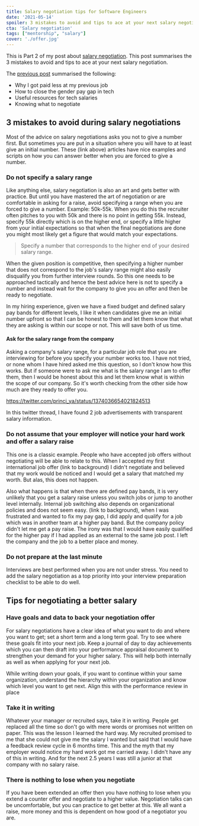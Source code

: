 ```yaml
---
title: Salary negotiation tips for Software Engineers
date: '2021-05-14'
spoiler: 3 mistakes to avoid and tips to ace at your next salary negotiation
cta: 'Salary negotiation'
tags: ["mentorship", "salary"]
cover: './offer.jpg'
---
```


This is Part 2 of my post about [salary negotiation](../tags/salary). This post summarises the 3 mistakes to avoid and tips to ace at your next salary negotiation.

The [previous post](../salary-negotiation-part-1/index.md) summarised the following:

- Why I got paid less at my previous job
- How to close the gender pay gap in tech
- Useful resources for tech salaries
- Knowing what to negotiate

## 3 mistakes to avoid during salary negotiations

Most of the advice on salary negotiations asks you not to give a number first. But sometimes you are put in a situation where you will have to at least give an initial number. These (link above) articles have nice examples and scripts on how you can answer better when you are forced to give a number.

### Do not specify a salary range

Like anything else, salary negotiation is also an art and gets better with practice. But until you have mastered the art of negotiation or are comfortable in asking for a raise, avoid specifying a range when you are forced to give a number. Example: 50k-55k. When you do this the recruiter often pitches to you with 50k and there is no point in getting 55k. Instead, specify 55k directly which is on the higher end, or specify a little higher from your initial expectations so that when the final negotiations are done you might most likely get a figure that would match your expectations.

> Specify a number that corresponds to the higher end of your desired salary range.

When the given position is competitive, then specifying a higher number that does not correspond to the job's salary range might also easily disqualify you from further interview rounds. So this one needs to be approached tactically and hence the best advice here is not to specify a number and instead wait for the company to give you an offer and then be ready to negotiate.

In my hiring experience, given we have a fixed budget and defined salary pay bands for different levels, I like it when candidates give me an initial number upfront so that I can be honest to them and let them know that what they are asking is within our scope or not. This will save both of us time.

#### Ask for the salary range from the company

Asking a company's salary range, for a particular job role that you are interviewing for before you specify your number works too. I have not tried, or none whom I have hired asked me this question, so I don't know how this works. But if someone were to ask me what is the salary range I am to offer them, then I would be honest about this and let them know what is within the scope of our company. So it's worth checking from the other side how much are they ready to offer you.

https://twitter.com/princi_ya/status/1374036654021824513

In this twitter thread, I have found 2 job advertisements with transparent salary information.

### Do not assume that your employer will notice your hard work and offer a salary raise

This one is a classic example. People who have accepted job offers without negotiating will be able to relate to this. When I accepted my first international job offer (link to background) I didn't negotiate and believed that my work would be noticed and I would get a salary that matched my worth. But alas, this does not happen.

Also what happens is that when there are defined pay bands, it is very unlikely that you get a salary raise unless you switch jobs or jump to another level internally. Internal job switching also depends on organizational policies and does not seem easy. (link to background), when I was frustrated and wanted to fix my pay gap, I did apply and qualify for a job which was in another team at a higher pay band. But the company policy didn't let me get a pay raise. The irony was that I would have easily qualified for the higher pay if I had applied as an external to the same job post. I left the company and the job to a better place and money.

### Do not prepare at the last minute

Interviews are best performed when you are not under stress. You need to add the salary negotiation as a top priority into your interview preparation checklist to be able to do well.

## Tips for negotiating a better salary

### Have goals and data to back your negotiation offer

For salary negotiations have a clear idea of what you want to do and where you want to get; set a short term and a long term goal. Try to see where these goals fit into your next job. Keep a journal of day to day achievements which you can then draft into your performance appraisal document to strengthen your demand for your higher salary. This will help both internally as well as when applying for your next job.

While writing down your goals, if you want to continue within your same organization, understand the hierarchy within your organization and know which level you want to get next. Align this with the performance review in place

### Take it in writing

Whatever your manager or recruited says, take it in writing. People get replaced all the time so don't go with mere words or promises not written on paper. This was the lesson I learned the hard way. My recruited promised to me that she could not give me the salary I wanted but said that I would have a feedback review cycle in 6 months time. This and the myth that my employer would notice my hard work got me carried away. I didn't have any of this in writing. And for the next 2.5 years I was still a junior at that company with no salary raise.

### There is nothing to lose when you negotiate

If you have been extended an offer then you have nothing to lose when you extend a counter offer and negotiate to a higher value. Negotiation talks can be uncomfortable, but you can practice to get better at this. We all want a raise, more money and this is dependent on how good of a negotiator you are.


